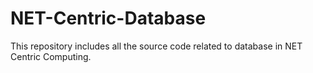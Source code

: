 # NET-Centric-Database
This repository includes all the source code related to database in NET Centric Computing.
